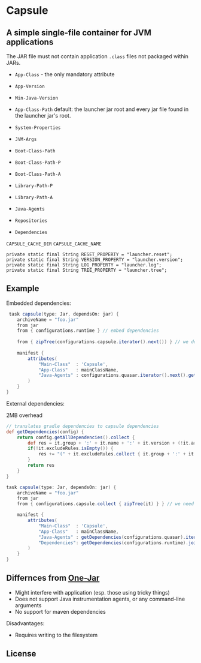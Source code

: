 # Capsule

## A simple single-file container for JVM applications

The JAR file must not contain application `.class` files not packaged within JARs.

 * `App-Class` - the only mandatory attribute
 * `App-Version`
 * `Min-Java-Version`
 * `App-Class-Path` default: the launcher jar root and every jar file found in the launcher jar's root.
 * `System-Properties`
 * `JVM-Args`
 * `Boot-Class-Path`
 * `Boot-Class-Path-P`
 * `Boot-Class-Path-A`
 * `Library-Path-P`
 * `Library-Path-A`
 * `Java-Agents`



 * `Repositories`
 * `Dependencies`


`CAPSULE_CACHE_DIR`
`CAPSULE_CACHE_NAME`

    private static final String RESET_PROPERTY = "launcher.reset";
    private static final String VERSION_PROPERTY = "launcher.version";
    private static final String LOG_PROPERTY = "launcher.log";
    private static final String TREE_PROPERTY = "launcher.tree";
 

 ## Example

Embedded dependencies:

``` groovy
 task capsule(type: Jar, dependsOn: jar) {
    archiveName = "foo.jar"
    from jar
    from { configurations.runtime } // embed dependencies
    
    from { zipTree(configurations.capsule.iterator().next()) } // we don't need capsule's dependencies
    
    manifest { 
        attributes(
	        "Main-Class"  : 'Capsule',
            "App-Class"   : mainClassName,
            "Java-Agents" : configurations.quasar.iterator().next().getName()
        )
    }
}
```

External dependencies:

2MB overhead

``` groovy
// translates gradle dependencies to capsule dependencies
def getDependencies(config) {
    return config.getAllDependencies().collect { 
        def res = it.group + ':' + it.name + ':' + it.version + (!it.artifacts.isEmpty() ? ':' + it.artifacts.iterator().next().classifier : '')
        if(!it.excludeRules.isEmpty()) {
            res += "(" + it.excludeRules.collect { it.group + ':' + it.module }.join(',') + ")"
        }
        return res
    }
}

task capsule(type: Jar, dependsOn: jar) {
    archiveName = "foo.jar"
    from jar
    from { configurations.capsule.collect { zipTree(it) } } // we need capsule's own deps

    manifest { 
        attributes(
	        "Main-Class"  : 'Capsule',
            "App-Class"   : mainClassName,
            "Java-Agents" : getDependencies(configurations.quasar).iterator().next(),
            "Dependencies": getDependencies(configurations.runtime).join(' ')
        )
    }
}
```

## Differnces from [One-Jar](http://one-jar.sourceforge.net/)

 * Might interfere with application (esp. those using tricky things)
 * Does not support Java instrumentation agents, or any command-line arguments
 * No support for maven dependencies

 Disadvantages:

 * Requires writing to the filesystem


 ## License
